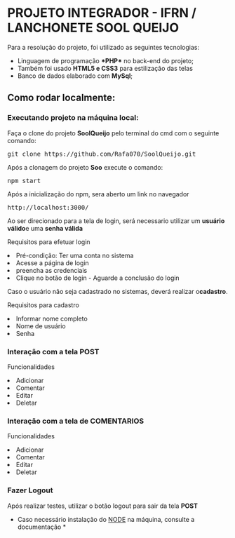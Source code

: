 <h1>PROJETO INTEGRADOR - IFRN / LANCHONETE SOOL QUEIJO</h1>
<p>Para a resolução do projeto, foi utilizado as seguintes tecnologias:

<ul>
    <li>Linguagem de programação <strong>*PHP*</strong> no back-end do projeto;</li>
    <li>Também foi usado <strong>HTML5 e CSS3</strong> para estilização das telas</li>
    <li>Banco de dados elaborado com <strong>MySql</strong>;</li>
</ul>

<h2>Como rodar localmente:</h2>

<h3>Executando projeto na máquina local:</h3>
<p>Faça o clone do projeto <strong>SoolQueijo</strong> pelo terminal do cmd com o seguinte comando:</p>

<pre>git clone https://github.com/Rafa070/SoolQueijo.git</pre>

<p>Após a clonagem do projeto <strong>Soo</strong> execute o comando:</p>

<pre>npm start</pre>


Após a inicialização do npm, sera aberto um link no navegador

<pre>http://localhost:3000/</pre>

Ao ser direcionado para a tela de login, será necessario utilizar um <strong>usuário válido</strong>e uma <strong>senha válida</strong>

<p>Requisitos para efetuar login</p>

<li>Pré-condição: Ter uma conta no sistema</li>

<li>Acesse a página de login</i>

<li>preencha as credenciais</i>

<li>Clique no botão de login - Aguarde a conclusão do login</li>

Caso o usuário não seja cadastrado no sistemas, deverá realizar o<strong>cadastro</strong>.

<p>Requisitos para cadastro</p>

<li>Informar nome completo</i>

<li>Nome de usuário</i>

<li>Senha</i>

<h3>Interação com a tela <strong>POST</strong></h3>
<p> Funcionalidades </p>

<li>Adicionar</i>

<li>Comentar</i>

<li>Editar</i>

<li>Deletar</i>

<h3>Interação com a tela de <strong>COMENTARIOS</strong></h3>
<p>Funcionalidades</p>

<li>Adicionar</i>

<li>Comentar</i>

<li>Editar</i>

<li>Deletar</i>

<h3>Fazer Logout</h3>

<p>Após realizar testes, utilizar o botão logout para sair da tela <strong>POST</strong></p>

* Caso necessário instalação do <a href="https://nodejs.org/en/docs/" target="_blank">NODE</a> na máquina, consulte a documentação *